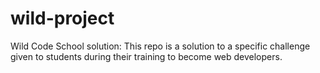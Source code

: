 # wild-project
Wild Code School solution: This repo is a solution to a specific challenge given to students during their training to become web developers.
